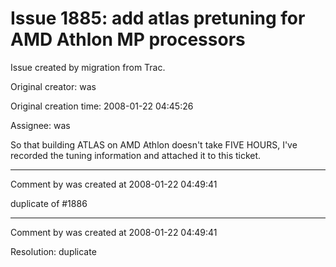 # Issue 1885: add atlas pretuning for AMD Athlon MP processors

Issue created by migration from Trac.

Original creator: was

Original creation time: 2008-01-22 04:45:26

Assignee: was

So that building ATLAS on AMD Athlon doesn't take FIVE HOURS, I've recorded the tuning information and attached it to this ticket. 


---

Comment by was created at 2008-01-22 04:49:41

duplicate of #1886


---

Comment by was created at 2008-01-22 04:49:41

Resolution: duplicate
